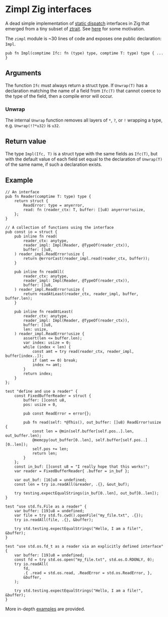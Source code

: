 # Zimpl Zig interfaces

A dead simple implementation of [static dispatch][2] interfaces in Zig
that emerged from a tiny subset of [ztrait][1]. See [here][3]
for some motivation.

The `zimpl` module is ~30 lines of code and exposes one public
declaration: `Impl`.

```Zig
pub fn Impl(comptime Ifc: fn (type) type, comptime T: type) type { ... }
```

## Arguments

The function `Ifc` must always return a struct type. If `Unwrap(T)`
has a declaration matching the name of a field from
`Ifc(T)` that cannot coerce to the type of the field, then a
compile error will occur.

### Unwrap

The internal `Unwrap` function removes all layers of `*`, `?`, or `!`
wrapping a type, e.g. `Unwrap(!?*u32)` is `u32`.

## Return value

The type `Impl(Ifc, T)` is a struct type with the same fields
as `Ifc(T)`, but with the default value of each field set equal to
the declaration of `Unwrap(T)` of the same name, if such a declaration
exists.

## Example

```Zig
// An interface
pub fn Reader(comptime T: type) type {
    return struct {
        ReadError: type = anyerror,
        read: fn (reader_ctx: T, buffer: []u8) anyerror!usize,
    };
}

// A collection of functions using the interface
pub const io = struct {
    pub inline fn read(
        reader_ctx: anytype,
        reader_impl: Impl(Reader, @TypeOf(reader_ctx)),
        buffer: []u8,
    ) reader_impl.ReadError!usize {
        return @errorCast(reader_impl.read(reader_ctx, buffer));
    }

    pub inline fn readAll(
        reader_ctx: anytype,
        reader_impl: Impl(Reader, @TypeOf(reader_ctx)),
        buffer: []u8,
    ) reader_impl.ReadError!usize {
        return readAtLeast(reader_ctx, reader_impl, buffer, buffer.len);
    }

    pub inline fn readAtLeast(
        reader_ctx: anytype,
        reader_impl: Impl(Reader, @TypeOf(reader_ctx)),
        buffer: []u8,
        len: usize,
    ) reader_impl.ReadError!usize {
        assert(len <= buffer.len);
        var index: usize = 0;
        while (index < len) {
            const amt = try read(reader_ctx, reader_impl, buffer[index..]);
            if (amt == 0) break;
            index += amt;
        }
        return index;
    }
};

test "define and use a reader" {
    const FixedBufferReader = struct {
        buffer: []const u8,
        pos: usize = 0,

        pub const ReadError = error{};

        pub fn read(self: *@This(), out_buffer: []u8) ReadError!usize {
            const len = @min(self.buffer[self.pos..].len, out_buffer.len);
            @memcpy(out_buffer[0..len], self.buffer[self.pos..][0..len]);
            self.pos += len;
            return len;
        }
    };
    const in_buf: []const u8 = "I really hope that this works!";
    var reader = FixedBufferReader{ .buffer = in_buf };

    var out_buf: [16]u8 = undefined;
    const len = try io.readAll(&reader, .{}, &out_buf);

    try testing.expectEqualStrings(in_buf[0..len], out_buf[0..len]);
}

test "use std.fs.File as a reader" {
    var buffer: [19]u8 = undefined;
    var file = try std.fs.cwd().openFile("my_file.txt", .{});
    try io.readAll(file, .{}, &buffer);

    try std.testing.expectEqualStrings("Hello, I am a file!", &buffer);
}

test "use std.os.fd_t as a reader via an explicitly defined interface" {
    var buffer: [19]u8 = undefined;
    const fd = try std.os.open("my_file.txt", std.os.O.RDONLY, 0);
    try io.readAll(
        fd,
        .{ .read = std.os.read, .ReadError = std.os.ReadError, },
        &buffer,
    );

    try std.testing.expectEqualStrings("Hello, I am a file!", &buffer);
}
```

More in-depth [examples][4] are provided.

[1]: https://github.com/permutationlock/ztrait
[2]: https://en.wikipedia.org/wiki/Static_dispatch
[3]: https://github.com/permutationlock/zimpl/blob/main/why.md
[4]: https://github.com/permutationlock/zimpl/blob/main/examples
